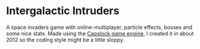 # Intergalactic Intruders
A space invaders game with online-multiplayer, particle effects, bosses and some nice stats. Made using the [Capslock game engine](https://github.com/RetroMelon/Capslock-Game-Engine), I created it in about 2012 so the coding style might be a little sloppy.
